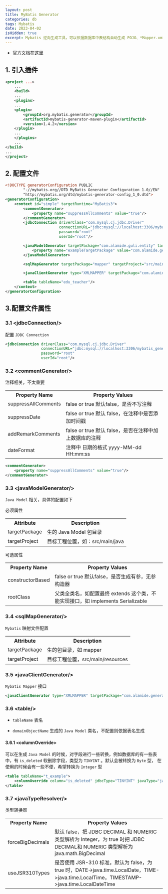 ```yaml
---
layout: post
title: MyBatis Generator
categories: db
tags: Mybatis
date: 2023-04-02
isHidden: true
excerpt: Mybatis 逆向生成工具，可以依据数据库中表结构自动生成 POJO、*Mapper.xml、*Mapper.java
---
```


* 官方文档在[这里](http://mybatis.org/generator/quickstart.html)

## 1. 引入插件
```xml
<project ...>
    ...
    <build>
    ...
    <plugins>
    ...
    <plugin>
        <groupId>org.mybatis.generator</groupId>
        <artifactId>mybatis-generator-maven-plugin</artifactId>
        <version>1.4.2</version>
    </plugin>
    ...
    </plugins>
    ...
</build>
...
</project>
```
## 2. 配置文件
```xml
<!DOCTYPE generatorConfiguration PUBLIC
        "-//mybatis.org//DTD MyBatis Generator Configuration 1.0//EN"
        "http://mybatis.org/dtd/mybatis-generator-config_1_0.dtd">
<generatorConfiguration>
    <context id="simple" targetRuntime="MyBatis3">
        <commentGenerator>
            <property name="suppressAllComments" value="true"/>
        </commentGenerator>
        <jdbcConnection driverClass="com.mysql.cj.jdbc.Driver"
                        connectionURL="jdbc:mysql://localhost:3306/mybatis_generator"
                        password="root"
                        userId="root"/>

        <javaModelGenerator targetPackage="com.alamide.guli.entity" targetProject="src/main/java">
            <property name="exampleTargetPackage" value="com.alamide.generator.entity.example"/>
        </javaModelGenerator>

        <sqlMapGenerator targetPackage="mapper" targetProject="src/main/resources"/>

        <javaClientGenerator type="XMLMAPPER" targetPackage="com.alamide.generator.mapper" targetProject="src/main/java"/>

        <table tableName="edu_teacher"/>
    </context>
</generatorConfiguration>
```
## 3.配置文件属性
### 3.1 &lt;jdbcConnection/&gt;
配置 `JDBC Connection`
```xml
<jdbcConnection driverClass="com.mysql.cj.jdbc.Driver"
                connectionURL="jdbc:mysql://localhost:3306/mybatis_generator"
                password="root"
                userId="root"/>
``` 
### 3.2 &lt;commentGenerator/&gt;
注释相关，不太重要
<table>
  <tr>
    <th>Property Name</th>
    <th>Property Values</th>
  </tr>
  <tr>
    <td>suppressAllComments</td>
    <td>false or true 默认false，是否不写注释</td>
  </tr>
  <tr>
    <td>suppressDate</td>
    <td>false or true 默认 false，在注释中是否添加时间戳</td>
  </tr>
  <tr>
    <td>addRemarkComments</td>
    <td>false or true 默认 false，是否在注释中加上数据库的注释</td>
  </tr>
  <tr>
    <td>dateFormat</td>
    <td>注释中 日期的格式 yyyy-MM-dd HH:mm:ss</td>
  </tr>
</table>

```xml
<commentGenerator>
    <property name="suppressAllComments" value="true"/>
</commentGenerator>
```

### 3.3 &lt;javaModelGenerator/&gt;
`Java Model` 相关，具体的配置如下

必须属性
<table>
  <tr>
    <th>Attribute</th>
    <th>Description</th>
  </tr>
  <tr>
    <td>targetPackage</td>
    <td>生的 Java Model 包目录</td>
  </tr>
  <tr>
    <td>targetProject</td>
    <td>目标工程位置，如：src/main/java</td>
  </tr>
</table>

可选属性
<table>
  <tr>
    <th>Property Name</th>
    <th>Property Values</th>
  </tr>
  <tr>
    <td>constructorBased</td>
    <td>false or true 默认false，是否生成有参，无参构造器</td>
  </tr>
  <tr>
    <td>rootClass</td>
    <td>父类全类名，如配置最终 extends 这个类，不能实现接口，如 implements Serializable</td>
  </tr>
</table>

### 3.4 &lt;sqlMapGenerator/&gt;
`Mybatis` 映射文件配置
<table>
  <tr>
    <th>Attribute</th>
    <th>Description</th>
  </tr>
  <tr>
    <td>targetPackage</td>
    <td>生的包目录，如 mapper</td>
  </tr>
  <tr>
    <td>targetProject</td>
    <td>目标工程位置，src/main/resources</td>
  </tr>
</table>

### 3.5 &lt;javaClientGenerator/&gt;
`Mybatis Mapper` 接口
```xml
<javaClientGenerator type="XMLMAPPER" targetPackage="com.alamide.generator.mapper" targetProject="src/main/java"/>
``` 

### 3.6 &lt;table/&gt;
* `tableName` 表名

* `domainObjectName` 生成的 `Java Model` 类名，不配置则依据表名生成

#### 3.6.1 &lt;columnOverride&gt; 
可以在生成 `Java Model` 的时候，对字段进行一些转换，例如数据库的有一些表中，有 `is_deleted` 软删除字段，类型为 `TINYINT` 。默认会被转换为 `Byte` 型，
在使用的时候会有一些不便，希望转换为 `Integer` 型
```xml
<table tableName="t_example">
    <columnOverride column="is_deleted" jdbcType="TINYINT" javaType="java.lang.Integer"/>
</table>
```

### 3.7 &lt;javaTypeResolver/&gt;
类型转换器

<table>
  <tr>
    <th>Property Name</th>
    <th>Property Values</th>
  </tr>
  <tr>
    <td>forceBigDecimals</td>
    <td>默认 false，把 JDBC DECIMAL 和 NUMERIC 类型解析为 Integer，为 true 时把 JDBC DECIMAL和 NUMERIC 类型解析为 java.math.BigDecimal</td>
  </tr>
  <tr>
    <td>useJSR310Types</td>
    <td>是否使用 JSR-310 标准，默认为 false，为 true 时，DATE->java.time.LocalDate，TIME->java.time.LocalTime，TIMESTAMP->java.time.LocalDateTime</td>
  </tr>
</table>



